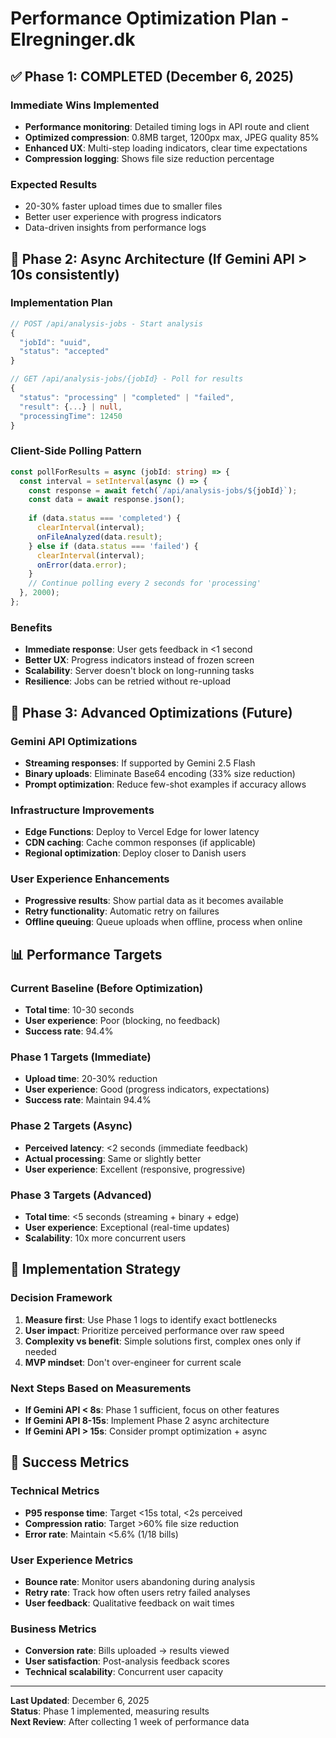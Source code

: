 # Performance Optimization Plan - Elregninger.dk

## ✅ Phase 1: COMPLETED (December 6, 2025)

### Immediate Wins Implemented
- **Performance monitoring**: Detailed timing logs in API route and client
- **Optimized compression**: 0.8MB target, 1200px max, JPEG quality 85%
- **Enhanced UX**: Multi-step loading indicators, clear time expectations
- **Compression logging**: Shows file size reduction percentage

### Expected Results
- 20-30% faster upload times due to smaller files
- Better user experience with progress indicators
- Data-driven insights from performance logs

## 🔄 Phase 2: Async Architecture (If Gemini API > 10s consistently)

### Implementation Plan
```typescript
// POST /api/analysis-jobs - Start analysis
{
  "jobId": "uuid",
  "status": "accepted"
}

// GET /api/analysis-jobs/{jobId} - Poll for results  
{
  "status": "processing" | "completed" | "failed",
  "result": {...} | null,
  "processingTime": 12450
}
```

### Client-Side Polling Pattern
```typescript
const pollForResults = async (jobId: string) => {
  const interval = setInterval(async () => {
    const response = await fetch(`/api/analysis-jobs/${jobId}`);
    const data = await response.json();
    
    if (data.status === 'completed') {
      clearInterval(interval);
      onFileAnalyzed(data.result);
    } else if (data.status === 'failed') {
      clearInterval(interval);
      onError(data.error);
    }
    // Continue polling every 2 seconds for 'processing'
  }, 2000);
};
```

### Benefits
- **Immediate response**: User gets feedback in <1 second
- **Better UX**: Progress indicators instead of frozen screen
- **Scalability**: Server doesn't block on long-running tasks
- **Resilience**: Jobs can be retried without re-upload

## 🚀 Phase 3: Advanced Optimizations (Future)

### Gemini API Optimizations
- **Streaming responses**: If supported by Gemini 2.5 Flash
- **Binary uploads**: Eliminate Base64 encoding (33% size reduction)
- **Prompt optimization**: Reduce few-shot examples if accuracy allows

### Infrastructure Improvements
- **Edge Functions**: Deploy to Vercel Edge for lower latency
- **CDN caching**: Cache common responses (if applicable)
- **Regional optimization**: Deploy closer to Danish users

### User Experience Enhancements
- **Progressive results**: Show partial data as it becomes available
- **Retry functionality**: Automatic retry on failures
- **Offline queuing**: Queue uploads when offline, process when online

## 📊 Performance Targets

### Current Baseline (Before Optimization)
- **Total time**: 10-30 seconds
- **User experience**: Poor (blocking, no feedback)
- **Success rate**: 94.4%

### Phase 1 Targets (Immediate)
- **Upload time**: 20-30% reduction
- **User experience**: Good (progress indicators, expectations)
- **Success rate**: Maintain 94.4%

### Phase 2 Targets (Async)
- **Perceived latency**: <2 seconds (immediate feedback)
- **Actual processing**: Same or slightly better
- **User experience**: Excellent (responsive, progressive)

### Phase 3 Targets (Advanced)
- **Total time**: <5 seconds (streaming + binary + edge)
- **User experience**: Exceptional (real-time updates)
- **Scalability**: 10x more concurrent users

## 🔧 Implementation Strategy

### Decision Framework
1. **Measure first**: Use Phase 1 logs to identify exact bottlenecks
2. **User impact**: Prioritize perceived performance over raw speed
3. **Complexity vs benefit**: Simple solutions first, complex ones only if needed
4. **MVP mindset**: Don't over-engineer for current scale

### Next Steps Based on Measurements
- **If Gemini API < 8s**: Phase 1 sufficient, focus on other features
- **If Gemini API 8-15s**: Implement Phase 2 async architecture
- **If Gemini API > 15s**: Consider prompt optimization + async

## 🎯 Success Metrics

### Technical Metrics
- **P95 response time**: Target <15s total, <2s perceived
- **Compression ratio**: Target >60% file size reduction
- **Error rate**: Maintain <5.6% (1/18 bills)

### User Experience Metrics
- **Bounce rate**: Monitor users abandoning during analysis
- **Retry rate**: Track how often users retry failed analyses
- **User feedback**: Qualitative feedback on wait times

### Business Metrics
- **Conversion rate**: Bills uploaded → results viewed
- **User satisfaction**: Post-analysis feedback scores
- **Technical scalability**: Concurrent user capacity

---

**Last Updated**: December 6, 2025  
**Status**: Phase 1 implemented, measuring results  
**Next Review**: After collecting 1 week of performance data